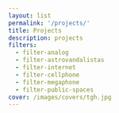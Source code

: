 ```yaml
---
layout: list
permalink: '/projects/'
title: Projects
description: projects
filters:
  - filter-analog
  - filter-astrovandalistas
  - filter-internet
  - filter-cellphone
  - filter-megaphone
  - filter-public-spaces
cover: /images/covers/tgh.jpg
---
```

